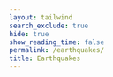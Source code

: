 ```yaml
---
layout: tailwind
search_exclude: true
hide: true
show_reading_time: false
permalink: /earthquakes/
title: Earthquakes
---
```


<html lang="en">
<head>
    <meta charset="UTF-8">
    <meta name="viewport" content="width=device-width, initial-scale=1.0">
    <title>Seismic Monitor Dashboard</title>
    <script src="https://cdn.tailwindcss.com"></script>
    <link rel="stylesheet" href="https://cdnjs.cloudflare.com/ajax/libs/leaflet/1.9.3/leaflet.css" />
    <script src="https://cdnjs.cloudflare.com/ajax/libs/leaflet/1.9.3/leaflet.js"></script>
    <style>
        #map {
            width: 100%;
            height: 100%;
            background-color: #1f2937;
            border-radius: 0.5rem;
        }
        .leaflet-container {
            background-color: #1f2937;
        }
        .map-marker {
            display: flex;
            align-items: center;
            justify-content: center;
            width: 2rem;
            height: 2rem;
            background: linear-gradient(to right, #3b82f6, #2563eb);
            color: white;
            border-radius: 50%;
            font-weight: bold;
            border: 2px solid white;
            box-shadow: 0 2px 4px rgba(0,0,0,0.3);
        }
        .earthquake-popup {
            background-color: rgba(17, 24, 39, 0.95);
            color: white;
            border: 1px solid #374151;
            border-radius: 0.375rem;
            padding: 0.5rem;
        }
        .earthquake-popup h3,
        .earthquake-popup p {
            color: white !important;
        }
        .earthquake-popup p span {
            color: white !important;
        }
        .earthquake-popup p span.magnitude-high,
        .earthquake-popup p span.magnitude-medium,
        .earthquake-popup p span.magnitude-low {
            font-weight: bold;
        }
        .magnitude-high { color: #ef4444; }
        .magnitude-medium { color: #f97316; }
        .magnitude-low { color: #3b82f6; }
        
        .incidents-table {
            width: 100%;
            border-collapse: separate;
            border-spacing: 0;
        }
        .incidents-table th,
        .incidents-table td {
            padding: 0.75rem 1rem;
            text-align: left;
        }
        .incidents-table th {
            background-color: rgba(17, 24, 39, 0.7);
            font-weight: 500;
            text-transform: uppercase;
            font-size: 0.75rem;
            letter-spacing: 0.05em;
        }
        .incidents-table tr {
            border-bottom: 1px solid rgba(55, 65, 81, 0.5);
        }
        .incidents-table tbody tr:hover {
            background-color: rgba(17, 24, 39, 0.5);
            cursor: pointer;
        }
        .pulse {
            animation: pulse 2s cubic-bezier(0.4, 0, 0.6, 1) infinite;
        }
        @keyframes pulse {
            0%, 100% { opacity: 1; }
            50% { opacity: 0.5; }
        }
        
        .help-overlay {
            position: fixed;
            top: 0;
            left: 0;
            right: 0;
            bottom: 0;
            background-color: rgba(0, 0, 0, 0.7);
            display: flex;
            justify-content: center;
            align-items: center;
            z-index: 1000;
        }
        .help-popup {
            background-color: #1f2937;
            border: 1px solid #374151;
            border-radius: 0.5rem;
            max-width: 600px;
            width: 90%;
            max-height: 90vh;
            overflow-y: auto;
            padding: 1.5rem;
            box-shadow: 0 10px 25px rgba(0, 0, 0, 0.5);
            position: relative;
        }
        .close-popup {
            position: absolute;
            top: 1rem;
            right: 1rem;
            background: none;
            border: none;
            color: #9ca3af;
            cursor: pointer;
            font-size: 1.5rem;
            line-height: 1;
        }
        .close-popup:hover { color: #f9fafb; }
        .help-feature {
            border-left: 2px solid #3b82f6;
            padding-left: 1rem;
            margin-bottom: 1rem;
        }
        .dashboard-title {
            background: linear-gradient(to right, #3b82f6, #2563eb);
            padding: 0.75rem 1.5rem;
            display: flex;
            justify-content: space-between;
            align-items: center;
        }
        .help-button {
            background-color: rgba(255, 255, 255, 0.1);
            border: 1px solid rgba(255, 255, 255, 0.2);
            color: white;
            padding: 0.375rem 0.75rem;
            border-radius: 0.375rem;
            font-size: 0.875rem;
            cursor: pointer;
            display: flex;
            align-items: center;
            transition: all 0.2s;
        }
        .help-button:hover {
            background-color: rgba(255, 255, 255, 0.2);
        }
        .loading {
            opacity: 0.5;
            pointer-events: none;
        }
        .prediction-form {
            background-color: #374151;
            border-radius: 0.5rem;
            padding: 1rem;
            margin-bottom: 1rem;
        }
        .prediction-form label {
            color: white !important;
        }
        .prediction-form input {
            background-color: #1f2937;
            border: 1px solid #4b5563;
            color: white;
        }
        .prediction-form .text-sm {
            color: white !important;
        }
        .prediction-result {
            background-color: #1f2937;
            border: 1px solid #3b82f6;
            border-radius: 0.5rem;
            padding: 1rem;
            margin-top: 1rem;
        }
        .prediction-result h3 {
            color: white !important;
            font-size: 1.125rem;
            font-weight: bold;
            margin-bottom: 0.5rem;
        }
        .prediction-result p:not(.text-blue-400) {
            color: white !important;
        }
    </style>
</head>
<body class="min-h-screen bg-gray-950 text-gray-200">
    <!-- Dashboard title bar -->
    <div class="dashboard-title">
        <div class="flex items-center">
            <svg xmlns="http://www.w3.org/2000/svg" class="h-6 w-6 mr-2" fill="none" viewBox="0 0 24 24" stroke="currentColor">
                <path stroke-linecap="round" stroke-linejoin="round" stroke-width="2" d="M13 10V3L4 14h7v7l9-11h-7z" />
            </svg>
            <h1 class="text-xl font-bold">Seismic Monitor Dashboard</h1>
        </div>
        <div class="flex space-x-2">
            <button id="prediction-button" class="help-button" type="button">
                <svg xmlns="http://www.w3.org/2000/svg" class="h-4 w-4 mr-1" fill="none" viewBox="0 0 24 24" stroke="currentColor">
                    <path stroke-linecap="round" stroke-linejoin="round" stroke-width="2" d="M9.663 17h4.673M12 3v1m6.364 1.636l-.707.707M21 12h-1M4 12H3m3.343-5.657l-.707-.707m2.828 9.9a5 5 0 117.072 0l-.548.547A3.374 3.374 0 0014 18.469V19a2 2 0 11-4 0v-.531c0-.895-.356-1.754-.988-2.386l-.548-.547z" />
                </svg>
                ML Predict
            </button>
            <button id="help-button" class="help-button" type="button">
                <svg xmlns="http://www.w3.org/2000/svg" class="h-4 w-4 mr-1" fill="none" viewBox="0 0 24 24" stroke="currentColor">
                    <path stroke-linecap="round" stroke-linejoin="round" stroke-width="2" d="M8.228 9c.549-1.165 2.03-2 3.772-2 2.21 0 4 1.343 4 3 0 1.4-1.278 2.575-3.006 2.907-.542.104-.994.54-.994 1.093m0 3h.01M21 12a9 9 0 11-18 0 9 9 0 0118 0z" />
                </svg>
                Help
            </button>
        </div>
    </div>

    <!-- Help overlay and popup -->
    <div id="help-overlay" class="help-overlay" style="display: none;">
        <div class="help-popup" style="color: #fff;">
            <button id="close-popup" class="close-popup" type="button" style="color: #fff;">&times;</button>
            <h2 class="text-xl font-bold mb-4" style="color: #fff;">Seismic Monitor Dashboard - API Integration</h2>
            <p class="mb-4" style="color: #fff;">This dashboard is now fully integrated with your Flask backend API. Here's what's available:</p>
            
            <div class="space-y-4">
                <div class="help-feature" style="color: #fff;">
                    <h3 class="text-lg font-medium mb-2" style="color: #fff;">Real-time Data</h3>
                    <p style="color: #fff;">Live earthquake data fetched from your Flask API at <code>/api/earthquake/resource</code></p>
                </div>
                
                <div class="help-feature" style="color: #fff;">
                    <h3 class="text-lg font-medium mb-2" style="color: #fff;">ML Predictions</h3>
                    <p style="color: #fff;">Click "ML Predict" to use your trained model for earthquake magnitude prediction using the <code>/api/earthquake/predict</code> endpoint.</p>
                </div>
                
                <div class="help-feature" style="color: #fff;">
                    <h3 class="text-lg font-medium mb-2" style="color: #fff;">Risk Factor Analysis</h3>
                    <p style="color: #fff;">Automatic calculation of seismic intensity, ground acceleration, and liquefaction potential using <code>/api/earthquake/calculate-risk-factors</code></p>
                </div>
                
                <div class="help-feature" style="color: #fff;">
                    <h3 class="text-lg font-medium mb-2" style="color: #fff;">Data Management</h3>
                    <ul class="list-disc ml-5 mt-2 space-y-1" style="color: #fff;">
                        <li>Create new earthquake records</li>
                        <li>Update existing records</li>
                        <li>Delete records</li>
                        <li>Restore data from backups</li>
                    </ul>
                </div>
            </div>
        </div>
    </div>

    <!-- Prediction Modal -->
    <div id="prediction-overlay" class="help-overlay" style="display: none;">
        <div class="help-popup" style="color: #fff; max-width: 500px;">
            <button id="close-prediction" class="close-popup" type="button" style="color: #fff;">&times;</button>
            <h2 class="text-xl font-bold mb-4" style="color: #fff;">Earthquake Magnitude Prediction</h2>
            
            <div class="prediction-form">
                <div class="grid grid-cols-2 gap-4">
                    <div>
                        <label class="block text-sm font-medium mb-1">Latitude</label>
                        <input type="number" id="pred-latitude" step="0.00001" class="w-full p-2 rounded bg-gray-800 border border-gray-600 text-white" placeholder="40.7128">
                    </div>
                    <div>
                        <label class="block text-sm font-medium mb-1">Longitude</label>
                        <input type="number" id="pred-longitude" step="0.00001" class="w-full p-2 rounded bg-gray-800 border border-gray-600 text-white" placeholder="-74.0060">
                    </div>
                    <div>
                        <label class="block text-sm font-medium mb-1">Depth (km)</label>
                        <input type="number" id="pred-depth" step="0.1" class="w-full p-2 rounded bg-gray-800 border border-gray-600 text-white" placeholder="10.5">
                    </div>
                    <div>
                        <label class="block text-sm font-medium mb-1">Time of Day (0-23)</label>
                        <input type="number" id="pred-time" min="0" max="23" class="w-full p-2 rounded bg-gray-800 border border-gray-600 text-white" placeholder="14">
                    </div>
                    <div>
                        <label class="block text-sm font-medium mb-1">Previous Magnitude</label>
                        <input type="number" id="pred-prev-mag" step="0.1" class="w-full p-2 rounded bg-gray-800 border border-gray-600 text-white" placeholder="3.5">
                    </div>
                    <div>
                        <label class="block text-sm font-medium mb-1">Distance to Fault (km)</label>
                        <input type="number" id="pred-distance" step="0.1" class="w-full p-2 rounded bg-gray-800 border border-gray-600 text-white" placeholder="5.2">
                    </div>
                </div>
                
                <button id="predict-btn" class="w-full mt-4 bg-blue-600 hover:bg-blue-700 text-white py-2 px-4 rounded transition-colors">
                    Predict Magnitude
                </button>
            </div>
            
            <div id="prediction-result" class="prediction-result" style="display: none;">
                <h3 class="font-bold mb-2">Prediction Results</h3>
                <div id="prediction-content"></div>
            </div>
        </div>
    </div>

    <!-- Dashboard content -->
    <div class="flex h-screen overflow-hidden">
        <!-- Left sidebar -->
        <div class="w-72 bg-gray-900/50 border-r border-gray-800 p-4 overflow-y-auto">
            <h2 class="text-lg font-medium mb-4 text-white">Analytics Overview</h2>
            <div class="mb-6">
                <div class="text-sm text-gray-400 mb-1">Total Seismic Events</div>
                <div class="text-4xl font-bold" id="total-incidents">--</div>
                <div class="mt-4">
                    <h3 class="text-sm text-gray-400 mb-2">Magnitude Categories</h3>
                    <div id="category-stats" class="space-y-3">
                        <div class="animate-pulse">
                            <div class="flex justify-between mb-1">
                                <span class="bg-gray-700 h-4 w-24 rounded"></span>
                                <span class="bg-gray-700 h-4 w-8 rounded"></span>
                            </div>
                            <div class="h-2 bg-gray-800 rounded-full overflow-hidden">
                                <div class="h-full bg-gray-700 rounded-full w-3/4"></div>
                            </div>
                        </div>
                    </div>
                </div>
            </div>
            
            <!-- Depth Analysis Widget -->
            <div class="mb-6">
                <h3 class="text-sm text-gray-400 mb-3">Depth Analysis</h3>
                <div class="bg-gray-900/70 rounded-lg p-3">
                    <div class="flex items-center justify-between mb-2">
                        <div class="text-sm">Average Depth</div>
                        <div id="avg-depth" class="font-medium">-- km</div>
                    </div>
                    <div class="flex items-center justify-between mb-2">
                        <div class="text-sm">Deepest Event</div>
                        <div id="max-depth" class="font-medium">-- km</div>
                    </div>
                    <div class="flex items-center justify-between">
                        <div class="text-sm">Shallowest Event</div>
                        <div id="min-depth" class="font-medium">-- km</div>
                    </div>
                </div>
            </div>
            
            <!-- Seismic Activity Gauge -->
            <div class="mb-6">
                <h3 class="text-sm text-gray-400 mb-3">Latest Event</h3>
                <div class="bg-gray-900/70 rounded-lg p-3">
                    <div class="flex items-center justify-center h-32">
                        <div class="text-center">
                            <div id="current-magnitude" class="text-3xl font-bold text-blue-400">--</div>
                            <div class="text-sm text-gray-400">Magnitude</div>
                        </div>
                    </div>
                </div>
            </div>
            
            <!-- API Status -->
            <div class="mb-6">
                <h3 class="text-sm text-gray-400 mb-3">API Status</h3>
                <div class="bg-gray-900/70 rounded-lg p-3">
                    <div class="flex items-center justify-between mb-2">
                        <div class="text-sm">Connection</div>
                        <div id="api-status" class="font-medium text-green-400">Connected</div>
                    </div>
                    <div class="flex items-center justify-between">
                        <div class="text-sm">Last Sync</div>
                        <div id="last-sync" class="font-medium">--</div>
                    </div>
                </div>
            </div>
        </div>
        
        <!-- Main content area with map -->
        <div class="flex-1 overflow-hidden flex flex-col">
            <div class="flex-1 p-4 overflow-hidden">
                <div class="bg-gray-900/50 rounded-lg overflow-hidden h-full relative border border-gray-800">
                    <div id="map" class="w-full h-full"></div>
                    <!-- Map controls -->
                    <div class="absolute top-4 right-4 flex space-x-2">
                        <button id="add-record-btn" class="bg-gray-200 bg-opacity-20 backdrop-blur-sm rounded-md px-3 py-1 text-sm text-gray-200 flex items-center hover:bg-opacity-30">
                            <svg xmlns="http://www.w3.org/2000/svg" class="h-4 w-4 mr-1" viewBox="0 0 20 20" fill="currentColor">
                                <path fill-rule="evenodd" d="M10 3a1 1 0 011 1v5h5a1 1 0 110 2h-5v5a1 1 0 11-2 0v-5H4a1 1 0 110-2h5V4a1 1 0 011-1z" clip-rule="evenodd" />
                            </svg>
                            Add Record
                        </button>
                        <button id="toggle-fault-lines" class="bg-gray-200 bg-opacity-20 backdrop-blur-sm rounded-md px-3 py-1 text-sm text-gray-200 flex items-center hover:bg-opacity-30">
                            <svg xmlns="http://www.w3.org/2000/svg" class="h-4 w-4 mr-1" viewBox="0 0 20 20" fill="currentColor">
                                <path fill-rule="evenodd" d="M12 2a1 1 0 01.967.744L14.146 7.2 17.5 9.134a1 1 0 010 1.732l-3.354 1.935-1.18 4.455a1 1 0 01-1.933 0L9.854 12.8 6.5 10.866a1 1 0 010-1.732l3.354-1.935 1.18-4.455A1 1 0 0112 2z" clip-rule="evenodd" />
                            </svg>
                            Fault Lines
                        </button>
                    </div>
                </div>
            </div>
            
            <!-- Bottom toolbar -->
            <div class="bg-black border-t border-gray-800 py-3 px-6 flex justify-between items-center">
                <div class="flex space-x-6"></div>
                <div class="flex items-center space-x-4">
                    <div class="text-sm text-gray-400">Last updated: <span id="last-updated">--</span></div>
                </div>
            </div>

            <!-- Hidden container for maintaining API data -->
            <div style="display: none;">
                <div id="incident-count">--</div>
                <div id="incidents-table-body"></div>
            </div>
        </div>
    </div>

    <script>
        // Configuration
        const pythonURI = 'http://127.0.0.1:8505';
        const API_ENDPOINTS = {
            predict: `${pythonURI}/api/earthquake/predict`,
            records: `${pythonURI}/api/earthquake/records`,
            record: `${pythonURI}/api/earthquake/record`,
            riskFactors: `${pythonURI}/api/earthquake/calculate-risk-factors`,
            restore: `${pythonURI}/api/earthquake/restore`
        };

        // California boundaries
        const CA_BOUNDS = {
            north: 42.0,
            south: 32.5,
            west: -124.4,
            east: -114.1
        };
        
        // Global variables
        let map;
        let earthquakeData = [];
        let markers = [];
        
        // Initialize the application
        document.addEventListener('DOMContentLoaded', function() {
            initializeMap();
            initializeEventListeners();
            loadEarthquakeData();
            
            // Set up auto-refresh
            setInterval(loadEarthquakeData, 30000); // Refresh every 30 seconds
        });
        
        // Initialize Leaflet map
        function initializeMap() {
            map = L.map('map').setView([40.7128, -74.0060], 8);
            
            L.tileLayer('https://{s}.tile.openstreetmap.org/{z}/{x}/{y}.png', {
                attribution: '© OpenStreetMap contributors'
            }).addTo(map);
        }
        
        // Initialize event listeners
        function initializeEventListeners() {
            // Help popup
            document.getElementById('help-button').addEventListener('click', () => {
                document.getElementById('help-overlay').style.display = 'flex';
            });
            document.getElementById('close-popup').addEventListener('click', () => {
                document.getElementById('help-overlay').style.display = 'none';
            });
            
            // Prediction popup
            document.getElementById('prediction-button').addEventListener('click', () => {
                document.getElementById('prediction-overlay').style.display = 'flex';
            });
            document.getElementById('close-prediction').addEventListener('click', () => {
                document.getElementById('prediction-overlay').style.display = 'none';
            });
            
            // Prediction form
            document.getElementById('predict-btn').addEventListener('click', handlePrediction);
            
            // Add record button
            document.getElementById('add-record-btn').addEventListener('click', handleAddRecord);
        }
        
        // Load earthquake data from API
        async function loadEarthquakeData() {
            try {
                updateApiStatus('loading');
                
                const response = await fetch(API_ENDPOINTS.records);
                if (!response.ok) {
                    throw new Error(`HTTP error! status: ${response.status}`);
                }
                
                const data = await response.json();
                // Filter for California earthquakes only
                earthquakeData = Array.isArray(data) ? data.filter(quake => 
                    quake.latitude >= CA_BOUNDS.south && 
                    quake.latitude <= CA_BOUNDS.north && 
                    quake.longitude >= CA_BOUNDS.west && 
                    quake.longitude <= CA_BOUNDS.east
                ) : [];
                
                updateDashboard();
                updateMap();
                updateApiStatus('connected');
                
                document.getElementById('last-updated').textContent = new Date().toLocaleTimeString();
                document.getElementById('last-sync').textContent = new Date().toLocaleTimeString();
                
            } catch (error) {
                console.error('Error loading earthquake data:', error);
                updateApiStatus('error');
            }
        }

        // Update dashboard with earthquake data
        function updateDashboard() {
            if (earthquakeData.length > 0) {
                // Update total incidents (keeping this for API data consistency)
                document.getElementById('total-incidents').textContent = earthquakeData.length;
                document.getElementById('incident-count').textContent = earthquakeData.length;

                // Calculate magnitude categories
                const categories = {
                    'Major (7.0+)': earthquakeData.filter(q => q.magnitude >= 7.0).length,
                    'Strong (5.0-6.9)': earthquakeData.filter(q => q.magnitude >= 5.0 && q.magnitude < 7.0).length,
                    'Light (<5.0)': earthquakeData.filter(q => q.magnitude < 5.0).length
                };

                // Update category stats
                const statsContainer = document.getElementById('category-stats');
                statsContainer.innerHTML = '';
                
                Object.entries(categories).forEach(([category, count]) => {
                    const percentage = (count / earthquakeData.length * 100) || 0;
                    const categoryEl = document.createElement('div');
                    categoryEl.innerHTML = `
                        <div class="flex justify-between mb-1">
                            <span class="text-sm">${category}</span>
                            <span class="text-sm">${count}</span>
                        </div>
                        <div class="h-2 bg-gray-800 rounded-full overflow-hidden">
                            <div class="h-full bg-blue-500 rounded-full" style="width: ${percentage}%"></div>
                        </div>
                    `;
                    statsContainer.appendChild(categoryEl);
                });

                // Update depth analysis
                const depths = earthquakeData.map(quake => quake.depth);
                document.getElementById('avg-depth').textContent = 
                    (depths.reduce((a, b) => a + b, 0) / depths.length).toFixed(1) + ' km';
                document.getElementById('max-depth').textContent = 
                    Math.max(...depths).toFixed(1) + ' km';
                document.getElementById('min-depth').textContent = 
                    Math.min(...depths).toFixed(1) + ' km';
                
                // Update current magnitude (latest event)
                document.getElementById('current-magnitude').textContent = 
                    earthquakeData[0].magnitude.toFixed(1);

                // Keep updating the hidden table body for API data consistency
                const tableBody = document.getElementById('incidents-table-body');
                tableBody.innerHTML = earthquakeData.map(quake => `
                    <tr>
                        <td class="${getMagnitudeClass(quake.magnitude)}">${quake.magnitude.toFixed(1)}</td>
                        <td>${quake.depth.toFixed(1)} km</td>
                        <td>${quake.latitude.toFixed(2)}, ${quake.longitude.toFixed(2)}</td>
                    </tr>
                `).join('');
            }
        }

        function getMagnitudeClass(magnitude) {
            if (magnitude >= 7.0) return 'magnitude-high';
            if (magnitude >= 5.0) return 'magnitude-medium';
            return 'magnitude-low';
        }

        function updateApiStatus(status) {
            const statusEl = document.getElementById('api-status');
            switch (status) {
                case 'loading':
                    statusEl.textContent = 'Loading...';
                    statusEl.className = 'font-medium text-yellow-400';
                    break;
                case 'connected':
                    statusEl.textContent = 'Connected';
                    statusEl.className = 'font-medium text-green-400';
                    break;
                case 'error':
                    statusEl.textContent = 'Error';
                    statusEl.className = 'font-medium text-red-400';
                    break;
            }
        }

        // Handle prediction form submission
        async function handlePrediction() {
            const predictionData = {
                latitude: parseFloat(document.getElementById('pred-latitude').value),
                longitude: parseFloat(document.getElementById('pred-longitude').value),
                depth: parseFloat(document.getElementById('pred-depth').value),
                time_of_day: parseInt(document.getElementById('pred-time').value),
                previous_magnitude: parseFloat(document.getElementById('pred-prev-mag').value),
                distance_to_fault: parseFloat(document.getElementById('pred-distance').value)
            };

            try {
                const response = await fetch(API_ENDPOINTS.predict, {
                    method: 'POST',
                    headers: {
                        'Content-Type': 'application/json',
                    },
                    body: JSON.stringify(predictionData)
                });

                if (!response.ok) {
                    throw new Error(`HTTP error! status: ${response.status}`);
                }

                const result = await response.json();
                
                // Show prediction result
                const predictionResult = document.getElementById('prediction-result');
                const predictionContent = document.getElementById('prediction-content');
                predictionContent.innerHTML = `
                    <p class="text-lg font-bold text-blue-400 mb-2">Predicted Magnitude: ${result.predicted_magnitude.toFixed(2)}</p>
                `;
                predictionResult.style.display = 'block';

            } catch (error) {
                console.error('Error making prediction:', error);
                alert('Failed to make prediction. Please try again.');
            }
        }

        // Handle adding a new record
        async function handleAddRecord() {
            const newRecord = {
                latitude: parseFloat(prompt('Enter latitude:', '40.7128')),
                longitude: parseFloat(prompt('Enter longitude:', '-74.0060')),
                depth: parseFloat(prompt('Enter depth (km):', '10')),
                time_of_day: parseInt(prompt('Enter time of day (0-23):', '12')),
                previous_magnitude: parseFloat(prompt('Enter previous magnitude:', '0')),
                distance_to_fault: parseFloat(prompt('Enter distance to fault (km):', '5')),
                plate_boundary_type: prompt('Enter plate boundary type:', 'Transform'),
                soil_type: prompt('Enter soil type:', 'Clay'),
                magnitude: parseFloat(prompt('Enter magnitude:', '3.5'))
            };

            try {
                const response = await fetch(API_ENDPOINTS.record, {
                    method: 'POST',
                    headers: {
                        'Content-Type': 'application/json',
                    },
                    body: JSON.stringify(newRecord)
                });

                if (!response.ok) {
                    throw new Error(`HTTP error! status: ${response.status}`);
                }

                await loadEarthquakeData(); // Refresh the data
                alert('New earthquake record added successfully!');

            } catch (error) {
                console.error('Error adding new record:', error);
                alert('Failed to add new record. Please try again.');
            }
        }

        // Update map with markers
        function updateMap() {
            // Clear existing markers
            markers.forEach(marker => marker.remove());
            markers = [];

            // Add new markers
            earthquakeData.forEach(quake => {
                const magnitude = parseFloat(quake.magnitude);
                const markerSize = Math.max(20, magnitude * 8);
                const markerColor = magnitude >= 7.0 ? 'red' : magnitude >= 5.0 ? 'orange' : 'blue';

                const marker = L.divIcon({
                    className: 'map-marker',
                    html: `<div style="width: ${markerSize}px; height: ${markerSize}px; background: ${markerColor}; display: flex; align-items: center; justify-content: center; border-radius: 50%; border: 2px solid white;">${magnitude.toFixed(1)}</div>`,
                    iconSize: [markerSize, markerSize]
                });

                const newMarker = L.marker([quake.latitude, quake.longitude], { icon: marker })
                    .bindPopup(`
                        <div class="earthquake-popup">
                            <h3 class="font-bold mb-2">Earthquake Details</h3>
                            <p>Magnitude: <span class="${getMagnitudeClass(magnitude)}">${magnitude.toFixed(1)}</span></p>
                            <p>Depth: <span>${quake.depth} km</span></p>
                            <p>Location: <span>${quake.latitude.toFixed(4)}, ${quake.longitude.toFixed(4)}</span></p>
                            <p>Time of Day: <span>${quake.time_of_day}:00</span></p>
                            <p>Soil Type: <span>${quake.soil_type}</span></p>
                            <p>Plate Boundary: <span>${quake.plate_boundary_type}</span></p>
                        </div>
                    `);

                newMarker.addTo(map);
                markers.push(newMarker);
            });

            // Update map view if there are earthquakes
            if (earthquakeData.length > 0) {
                const bounds = L.latLngBounds(earthquakeData.map(quake => [quake.latitude, quake.longitude]));
                map.fitBounds(bounds, { padding: [50, 50] });
            }
        }
    </script>
</body>
</html>